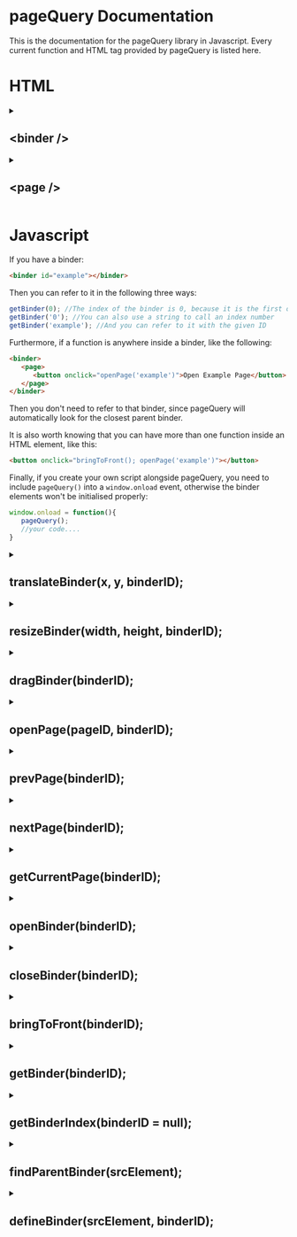 # pageQuery Documentation
This is the documentation for the pageQuery library in Javascript. Every current function and HTML tag provided by pageQuery is listed here.
# HTML

<details>
<summary><h2>&lt;binder /&gt</h2></summary>
pageQuery works by using a bespoke element called the binder element:
  
```HTML
<binder>...content...</binder>
```
All binder elements must contain at least one `<page />` element.

### Attributes:
- __`id=""`__

Specify a unique __id__ to refer to the binder. Specifying an __id__ makes it easier to manipulate from outside of the binder object (otherwise you can use the binder's index).

- __`x=""`__ and __`y=""`__

Specify __X__ and __Y__ attributes to define the binder's position at startup. A __%__ sign positions it relative to the page.

- __`width=""`__ and __`height=""`__

Specify __width__ and __height__ attributes to define the binder's dimensions at startup. A __%__ sign resizes it relative to the page.

- __`visible=""`__

Specify __visible__ as true or false to define whether the binder is visible at startup or not.

- __`class=""`__

Specify __class__ the same as normal HTML elements to refer to the binder or to style it with CSS.

- __`style=""`__

Specify __style__ the same as normal HTML elements to style it with CSS.

</details>

<details>
<summary><h2>&lt;page /&gt</h2></summary>
  
Every binder contains at least one page element:
```HTML
<page>...content...</page>
```
Binders may contain as many pages as you wish, though only one page can be displayed at a time. Pages can contain any HTML code that you choose, and you can open a different page by using the functions `openPage()`, `prevPage()`, and `nextPage`.

### Attributes:
- __`id=""`__

Specify a unique __id__ for a page, to make it easier to refer to that page (for instance, when using the `openPage()` function).

</details>

# Javascript

If you have a binder:
```html
<binder id="example"></binder>
```
Then you can refer to it in the following three ways:
```javascript
getBinder(0); //The index of the binder is 0, because it is the first one in the document
getBinder('0'); //You can also use a string to call an index number
getBinder('example'); //And you can refer to it with the given ID
```
Furthermore, if a function is anywhere inside a binder, like the following:
```html
<binder>
   <page>
      <button onclick="openPage('example')">Open Example Page</button>
   </page>
</binder>
```
Then you don't need to refer to that binder, since pageQuery will automatically look for the closest parent binder.

It is also worth knowing that you can have more than one function inside an HTML element, like this:
```html
<button onclick="bringToFront(); openPage('example')"></button>
```

Finally, if you create your own script alongside pageQuery, you need to include `pageQuery()` into a `window.onload` event, otherwise the binder elements won't be initialised properly:
```javascript
window.onload = function(){
   pageQuery();
   //your code....
}
```

<details>
<summary><h2>translateBinder(x, y, binderID);</h2></summary>

> __x:__ string or number (optional)
> 
> __y:__ string or number (optional)
> 
> __binderID:__ string or number (optional)

Reposition a binder on the screen according to specified __X__ and __Y__ coordinates. You may format those coordinates as a string - a __%__ sign repositions a binder relative to the page.

If an __X__ or __Y__ coordinate isn't specified, then the relative __X__ and __Y__ coordinate will remain the same.

If __binderID__ isn't specified, then the function will be carried out on the parent binder (if there is one).
</details>

<details>
<summary><h2>resizeBinder(width, height, binderID);</h2></summary>

> __width:__ string or number (optional)
> 
> __height:__ string or number (optional)
> 
> __binderID:__ string or number (optional)

Resize a binder according to specified __width__ and __height__ coordinates. You may format those coordinates as a string - a __%__ sign resizes a binder relative to the page.

If a __width__ or __height__ coordinate isn't specified, then the relative __width__ and __height__ coordinate will remain the same.

If __binderID__ isn't specified, then the function will be carried out on the parent binder (if there is one).
</details>

<details>
<summary><h2>dragBinder(binderID);</h2></summary>

> __binderID:__ string or number (optional)

Drag a binder around the screen based on the cursor position.

If __binderID__ isn't specified, then the function will be carried out on the parent binder (if there is one).

<hr />

Generally, `dragBinder()` should be used in an `onmousedown` event, like the following example which uses an `<img />` element:

```HTML
<img src="icon.png" onmousedown="dragBinder()">
```

</details>

<details>
<summary><h2>openPage(pageID, binderID);</h2></summary>

> __pageID:__ string or number
>
> __binderID:__ string or number (optional)

Open a specified  __pageID__ within a binder. __pageID__ works similar to __binderID__:

```javascript
openPage(0); //The index of the page is 0, because it is the first one in the binder
openPage('0'); //You can also use a string to call an index number
openPage('example'); //And you can refer to it with the given ID
```

If __binderID__ isn't specified, then the function will be carried out on the parent binder (if there is one).

<hr />

Example usage which opens the "cat" page in the "animals" binder:
```HTML
<a onclick="openPage('cat', 'animals')"></a>
```

</details>

<details>
<summary><h2>prevPage(binderID);</h2></summary>

> __binderID:__ string or number (optional)

Opens the page at the previous index within a binder. The function will stop working at index 0, since there are no earlier pages.

If __binderID__ isn't specified, then the function will be carried out on the parent binder (if there is one).
</details>

<details>
<summary><h2>nextPage(binderID);</h2></summary>

> __binderID:__ string or number (optional)

Opens the page at the next index within a binder. The function will stop working at the final index, since there are no later pages.

If __binderID__ isn't specified, then the function will be carried out on the parent binder (if there is one).
</details>

<details>
<summary><h2>getCurrentPage(binderID);</h2></summary>

> __binderID:__ string or number (optional)

Returns the index of the page which is currently displayed in the binder.

If __binderID__ isn't specified, then the function will be carried out on the parent binder (if there is one).

</details>

<details>
<summary><h2>openBinder(binderID);</h2></summary>

> __binderID:__ string or number 

Opens the specified binder.
</details>

<details>
<summary><h2>closeBinder(binderID);</h2></summary>

> __binderID:__ string or number (optional)

Closes the specified binder.

If __binderID__ isn't specified, then the function will be carried out on the parent binder (if there is one).
</details>

<details>
<summary><h2>bringToFront(binderID);</h2></summary>

> __binderID:__ string or number (optional)

Display the binder above all other binders.

If __binderID__ isn't specified, then the function will be carried out on the parent binder (if there is one).
</details>

<details>
<summary><h2>getBinder(binderID);</h2></summary>

> __binderID:__ string or number 

Returns the specified binder's object instance in Javascript.

<hr />

If you want to manipulate the binder directly, then you can store the binder object as a variable:
```javascript
let myBinder = getBinder("random-binder");
```

</details>

<details>
<summary><h2>getBinderIndex(binderID = null);</h2></summary>

> __binderID:__ string or number 

Returns the specified binder's index.

If __binderID__ isn't specified, then the function will be carried out on the parent binder (if there is one).

</details>

<details>
<summary><h2>findParentBinder(srcElement);</h2></summary>

> __srcElement:__ Object 

Returns the parent binder's __binderID__ of any HTML element which is enclosed in a binder.
</details>

<details>
<summary><h2>defineBinder(srcElement, binderID);</h2></summary>

Lets you define a new binder based on an HTML element.

<hr />

This doesn't work yet.

</details>
